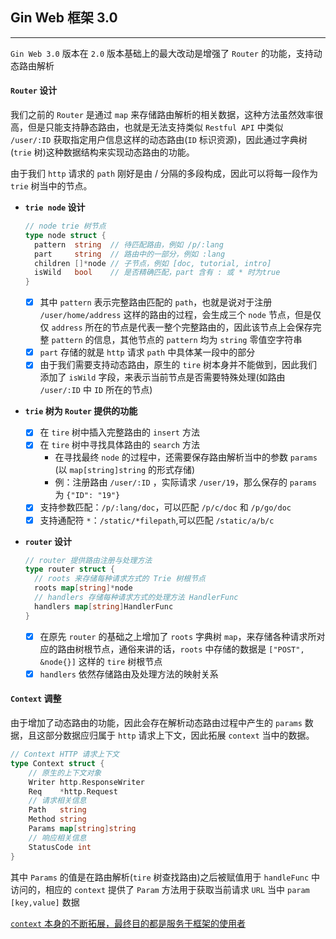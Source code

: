 ## Gin Web 框架 3.0

------

`Gin Web 3.0` 版本在 `2.0` 版本基础上的最大改动是增强了 `Router` 的功能，支持动态路由解析

#### `Router` 设计

我们之前的 `Router` 是通过 `map` 来存储路由解析的相关数据，这种方法虽然效率很高，但是只能支持静态路由，也就是无法支持类似 `Restful API` 中类似 `/user/:ID` 获取指定用户信息这样的动态路由(`ID` 标识资源)，因此通过字典树(`trie` 树)这种数据结构来实现动态路由的功能。

由于我们 `http` 请求的 `path` 刚好是由 / 分隔的多段构成，因此可以将每一段作为 `trie` 树当中的节点。

- **`trie node` 设计**

  ```go
  // node trie 树节点
  type node struct {
  	pattern  string  // 待匹配路由，例如 /p/:lang
  	part     string  // 路由中的一部分，例如 :lang
  	children []*node // 子节点，例如 [doc, tutorial, intro]
  	isWild   bool    // 是否精确匹配，part 含有 : 或 * 时为true
  }
  ```

  - [x] 其中 `pattern` 表示完整路由匹配的 `path`，也就是说对于注册 `/user/home/address` 这样的路由的过程，会生成三个 `node` 节点，但是仅仅 `address` 所在的节点是代表一整个完整路由的，因此该节点上会保存完整 `pattern` 的信息，其他节点的 `pattern` 均为 `string` 零值空字符串
  - [x] `part` 存储的就是 `http` 请求 `path` 中具体某一段中的部分 
  - [x] 由于我们需要支持动态路由，原生的 `tire` 树本身并不能做到，因此我们添加了 `isWild` 字段，来表示当前节点是否需要特殊处理(如路由 `/user/:ID` 中 `ID` 所在的节点)

- **`trie` 树为 `Router` 提供的功能**

  - [x] 在 `tire` 树中插入完整路由的 `insert` 方法
  - [x] 在 `tire` 树中寻找具体路由的 `search` 方法
    - 在寻找最终 `node` 的过程中，还需要保存路由解析当中的参数 `params` (以 `map[string]string` 的形式存储)
    - 例：注册路由 `/user/:ID` ，实际请求 `/user/19`，那么保存的 `params` 为 `{"ID": "19"}`
  - [x] 支持参数匹配：`/p/:lang/doc`，可以匹配 `/p/c/doc` 和 `/p/go/doc`
  - [x] 支持通配符 `*`：`/static/*filepath`,可以匹配 `/static/a/b/c`

- **`router` 设计**

  ```go
  // router 提供路由注册与处理方法
  type router struct {
  	// roots 来存储每种请求方式的 Trie 树根节点
  	roots map[string]*node
  	// handlers 存储每种请求方式的处理方法 HandlerFunc
  	handlers map[string]HandlerFunc
  }
  ```

  - [x] 在原先 `router` 的基础之上增加了 `roots` 字典树 `map`，来存储各种请求所对应的路由树根节点，通俗来讲的话，`roots` 中存储的数据是 `["POST", &node{}]` 这样的 `tire` 树根节点
  - [x] `handlers` 依然存储路由及处理方法的映射关系

#### `Context` 调整

由于增加了动态路由的功能，因此会存在解析动态路由过程中产生的 `params` 数据，且这部分数据应归属于 `http` 请求上下文，因此拓展 `context` 当中的数据。

```go
// Context HTTP 请求上下文
type Context struct {
	// 原生的上下文对象
	Writer http.ResponseWriter
	Req    *http.Request
	// 请求相关信息
	Path   string
	Method string
	Params map[string]string
	// 响应相关信息
	StatusCode int
}
```

其中 `Params` 的值是在路由解析(`tire` 树查找路由)之后被赋值用于 `handleFunc` 中访问的，相应的 `context` 提供了 `Param` 方法用于获取当前请求 `URL` 当中 `param [key,value]` 数据

[`context` 本身的不断拓展，最终目的都是服务于框架的使用者]()

